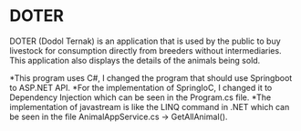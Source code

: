 # DOTER
DOTER (Dodol Ternak) is an application that is used by the public to buy livestock for consumption directly from breeders without intermediaries. 
This application also displays the details of the animals being sold.


*This program uses C#, I changed the program that should use Springboot to ASP.NET API.
*For the implementation of SpringIoC, I changed it to Dependency Injection which can be seen in the Program.cs file.
*The implementation of javastream is like the LINQ command in .NET which can be seen in the file AnimalAppService.cs -> GetAllAnimal().